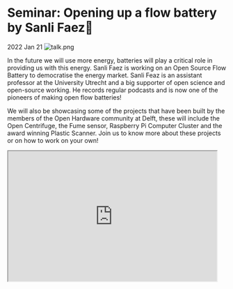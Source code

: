 # Seminar: Opening up a flow battery by Sanli Faez🔋
 2022 Jan 21
![talk.png](../images/sanlipresentation.png)

In the future we will use more energy, batteries will play a critical role in providing us with this energy. Sanli Faez is working on an Open Source Flow Battery to democratise the energy market. Sanli Feaz is an assistant professor at the University Utrecht and a big supporter of open science and open-source working. He records regular podcasts and is now one of the pioneers of making open flow batteries!

We will also be showcasing some of the projects that have been built by the members of the Open Hardware community at Delft, these will include the Open Centrifuge, the Fume sensor, Raspberry Pi Computer Cluster and the award winning Plastic Scanner. Join us to know more about these projects or on how to work on your own!

<iframe src="https://youtu.be/ZFNe65W2eck" width="480" height="299" allow="autoplay"></iframe>